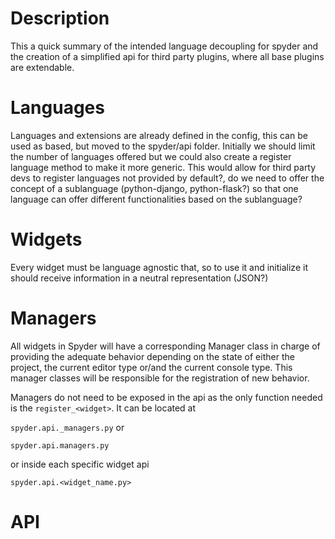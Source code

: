 # Description

This a quick summary of the intended language decoupling for spyder and the creation of a simplified api for third party plugins, where all base plugins are extendable.

# Languages
Languages and extensions are already defined in the config, this can be used as based, but moved to the spyder/api folder. Initially we should limit the number of languages offered but we could also create a register language method to make it more generic. This would allow for third party devs to register languages not provided by default?, do we need to offer the concept of a sublanguage (python-django, python-flask?) so that one language can offer different functionalities based on the sublanguage?

# Widgets
Every widget must be language agnostic that, so to use it and initialize it should receive information in a neutral representation (JSON?)

# Managers
All widgets in Spyder will have a corresponding Manager class in charge of providing the adequate behavior depending on the state of either the project, the current editor type or/and the current console type. This manager classes will be responsible for the registration of new behavior.

Managers do not need to be exposed in the api as the only function needed is the `register_<widget>`.
It can be located at

`spyder.api._managers.py`
or

`spyder.api.managers.py`

or inside each specific widget api

`spyder.api.<widget_name.py>`

# API


